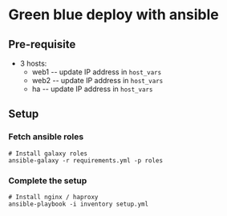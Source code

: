 # Green blue deploy with ansible

## Pre-requisite

- 3 hosts: 
  - web1 -- update IP address in `host_vars`
  - web2 -- update IP address in `host_vars`
  - ha -- update IP address in `host_vars`

## Setup

### Fetch ansible roles

```
# Install galaxy roles
ansible-galaxy -r requirements.yml -p roles
```

### Complete the setup

```
# Install nginx / haproxy
ansible-playbook -i inventory setup.yml
```

## 
